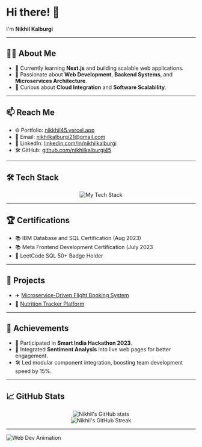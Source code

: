 # Hi there! 👋  
I'm **Nikhil Kalburgi**  

---

## 👨‍💻 About Me
- 🔭 Currently learning **Next.js** and building scalable web applications.
- 🌟 Passionate about **Web Development**, **Backend Systems**, and **Microservices Architecture**.
- 🎯 Curious about **Cloud Integration** and **Software Scalability**.

---
## 📫 Reach Me
- 🌐 Portfolio: [nikkhil45.vercel.app](https://nikkhil45.vercel.app/)
- 📧 Email: [nikhilkalburgi21@gmail.com](mailto:nikhilkalburgi21@gmail.com)
- 🔗 LinkedIn: [linkedin.com/in/nikhilkalburgi](https://linkedin.com/in/nikhilkalburgi)
- 🛠️ GitHub: [github.com/nikhilkalburgi45](https://github.com/nikhilkalburgi45)
---

## 🛠️ Tech Stack
<p align="center">
  <img src="https://skillicons.dev/icons?i=html,css,react,nodejs,express,mongodb,mysql,cpp,javascript" alt="My Tech Stack" />
</p>

---

## 🏆 Certifications
- 📚 IBM Database and SQL Certification (Aug 2023)
- 📚 Meta Frontend Development Certification (July 2023
- 🏅 LeetCode SQL 50+ Badge Holder

---

## 🚀 Projects
- ✈️ [Microservice-Driven Flight Booking System](https://github.com/nikhilkalburgi45/Microservice-Driven-Flight-Booking)
- 🥗 [Nutrition Tracker Platform](https://github.com/nikhilkalburgi45/nutrition_tracker/tree/main)

---

## 🏅 Achievements
- 🎯 Participated in **Smart India Hackathon 2023**.
- 💬 Integrated **Sentiment Analysis** into live web pages for better engagement.
- 🛠️ Led modular component integration, boosting team development speed by 15%.

---

## 📈 GitHub Stats
<p align="center">
  <img src="https://github-readme-stats.vercel.app/api?username=nikhilkalburgi45&show_icons=true&theme=radical" alt="Nikhil's GitHub stats" />
  <br/>
  <img src="https://github-readme-streak-stats.herokuapp.com/?user=nikhilkalburgi45&theme=radical" alt="Nikhil's GitHub Streak" />
</p>

---
![Web Dev Animation](https://media.giphy.com/media/26tn33aiTi1jkl6H6/giphy.gif)
